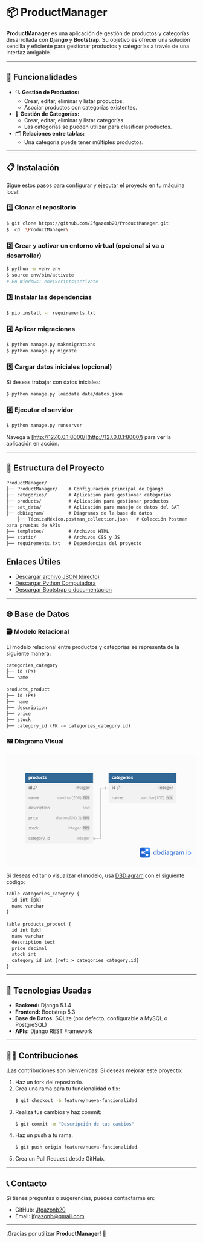 # 📦 ProductManager

**ProductManager** es una aplicación de gestión de productos y categorías desarrollada con **Django** y **Bootstrap**. Su objetivo es ofrecer una solución sencilla y eficiente para gestionar productos y categorías a través de una interfaz amigable.

---

## 🚀 Funcionalidades

- 🔍 **Gestión de Productos:**
  - Crear, editar, eliminar y listar productos.
  - Asociar productos con categorías existentes.
- 📂 **Gestión de Categorías:**
  - Crear, editar, eliminar y listar categorías.
  - Las categorías se pueden utilizar para clasificar productos.
- 🗂 **Relaciones entre tablas:**
  - Una categoría puede tener múltiples productos.

---

## 📋 Instalación

Sigue estos pasos para configurar y ejecutar el proyecto en tu máquina local:

### 1️⃣ Clonar el repositorio
```bash
$ git clone https://github.com/Jfgazonb20/ProductManager.git
$  cd .\ProductManager\ 
```

### 2️⃣ Crear y activar un entorno virtual (opcional si va a desarrollar)
```bash
$ python -m venv env
$ source env/bin/activate
# En Windows: env\Scripts\activate
```

### 3️⃣ Instalar las dependencias
```bash
$ pip install -r requirements.txt
```

### 4️⃣ Aplicar migraciones
```bash
$ python manage.py makemigrations
$ python manage.py migrate
```

### 5️⃣ Cargar datos iniciales (opcional)
Si deseas trabajar con datos iniciales:
```bash
$ python manage.py loaddata data/datos.json
```

### 6️⃣ Ejecutar el servidor
```bash
$ python manage.py runserver
```

Navega a [http://127.0.0.1:8000/](http://127.0.0.1:8000/) para ver la aplicación en acción.

---

## 📂 Estructura del Proyecto

```plaintext
ProductManager/
├── ProductManager/    # Configuración principal de Django
├── categories/        # Aplicación para gestionar categorías
├── products/          # Aplicación para gestionar productos
├── sat_data/          # Aplicación para manejo de datos del SAT
├── dbDiagram/         # Diagramas de la base de datos
    ├── TécnicaMéxico.postman_collection.json   # Colección Postman para pruebas de APIs
├── templates/         # Archivos HTML
├── static/            # Archivos CSS y JS
├── requirements.txt   # Dependencias del proyecto
```
## Enlaces Útiles

- [Descargar archivo JSON (directo)](https://github.com/Jfgazonb20/ProductManager/blob/main/ProductManager/dbDiagram/TénicaMéxico.postman_collection.json)
- [Descargar Python Computadora](https://www.python.org/downloads/)
- [Descargar Bootstrap o documentacion](https://getbootstrap.com)

---

## 🌐 Base de Datos

### 🗃 Modelo Relacional

El modelo relacional entre productos y categorías se representa de la siguiente manera:

```plaintext
categories_category
├── id (PK)
└── name

products_product
├── id (PK)
├── name
├── description
├── price
├── stock
├── category_id (FK -> categories_category.id)
```

### 🖼 Diagrama Visual

![Diagrama de Base de Datos](ProductManager/dbDiagram/Untitled.png)

Si deseas editar o visualizar el modelo, usa [DBDiagram](https://dbdiagram.io/) con el siguiente código:

```dbml
table categories_category {
  id int [pk]
  name varchar
}

table products_product {
  id int [pk]
  name varchar
  description text
  price decimal
  stock int
  category_id int [ref: > categories_category.id]
}
```

---

## 🎨 Tecnologías Usadas

- **Backend:** Django 5.1.4
- **Frontend:** Bootstrap 5.3
- **Base de Datos:** SQLite (por defecto, configurable a MySQL o PostgreSQL)
- **APIs:** Django REST Framework

---

## 👨‍💻 Contribuciones

¡Las contribuciones son bienvenidas! Si deseas mejorar este proyecto:
1. Haz un fork del repositorio.
2. Crea una rama para tu funcionalidad o fix:
   ```bash
   $ git checkout -b feature/nueva-funcionalidad
   ```
3. Realiza tus cambios y haz commit:
   ```bash
   $ git commit -m "Descripción de tus cambios"
   ```
4. Haz un push a tu rama:
   ```bash
   $ git push origin feature/nueva-funcionalidad
   ```
5. Crea un Pull Request desde GitHub.

---

## 📞 Contacto

Si tienes preguntas o sugerencias, puedes contactarme en:
- GitHub: [Jfgazonb20](https://github.com/Jfgazonb20)
- Email: [jfgazonb@gmail.com](mailto:jfgazonb@gmail.com)

---

¡Gracias por utilizar **ProductManager**! 🎉
